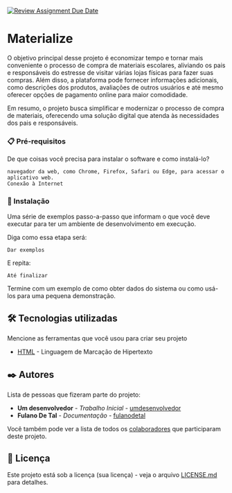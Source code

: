 [![Review Assignment Due Date](https://classroom.github.com/assets/deadline-readme-button-24ddc0f5d75046c5622901739e7c5dd533143b0c8e959d652212380cedb1ea36.svg)](https://classroom.github.com/a/U2l29CBO)

# Materialize

O objetivo principal desse projeto é economizar tempo e tornar mais conveniente o processo de compra de materiais escolares, aliviando os pais e responsáveis do estresse de visitar várias lojas físicas para fazer suas compras. Além disso, a plataforma pode fornecer informações adicionais, como descrições dos produtos, avaliações de outros usuários e até mesmo oferecer opções de pagamento online para maior comodidade.

Em resumo, o projeto busca simplificar e modernizar o processo de compra de materiais, oferecendo uma solução digital que atenda às necessidades dos pais e responsáveis.

### 📋 Pré-requisitos

De que coisas você precisa para instalar o software e como instalá-lo?

```
navegador da web, como Chrome, Firefox, Safari ou Edge, para acessar o aplicativo web.
Conexão à Internet
```

### 🔧 Instalação

Uma série de exemplos passo-a-passo que informam o que você deve executar para ter um ambiente de desenvolvimento em execução.

Diga como essa etapa será:

```
Dar exemplos
```

E repita:

```
Até finalizar
```

Termine com um exemplo de como obter dados do sistema ou como usá-los para uma pequena demonstração.


## 🛠️ Tecnologias utilizadas

Mencione as ferramentas que você usou para criar seu projeto

* [HTML](https://developer.mozilla.org/pt-BR/docs/Web/HTML) - Linguagem de Marcação de Hipertexto

## ✒️ Autores

Lista de pessoas que fizeram parte do projeto:

* **Um desenvolvedor** - *Trabalho Inicial* - [umdesenvolvedor](https://github.com/linkParaPerfil)
* **Fulano De Tal** - *Documentação* - [fulanodetal](https://github.com/linkParaPerfil)

Você também pode ver a lista de todos os [colaboradores](https://github.com/usuario/projeto/graphs/contributors) que participaram deste projeto.

## 📄 Licença

Este projeto está sob a licença (sua licença) - veja o arquivo [LICENSE.md](https://github.com/usuario/projeto/licenca) para detalhes.

